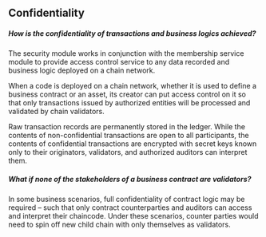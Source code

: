 ## Confidentiality

##### How is the confidentiality of transactions and business logics achieved?
The security module works in conjunction with the membership service module to provide access control service to any data recorded and business logic deployed on a chain network. 

When a code is deployed on a chain network, whether it is used to define a business contract or an asset, its creator can put access control on it so that only transactions issued by authorized entities will be processed and validated by chain validators.

Raw transaction records are permanently stored in the ledger. While the contents of non-confidential transactions are open to all participants, the contents of confidential transactions are encrypted with secret keys known only to their originators, validators, and authorized auditors can interpret them.

##### What if none of the stakeholders of a business contract are validators?
In some business scenarios, full confidentiality of contract logic may be required – such that only contract counterparties and auditors can access and interpret their chaincode. Under these scenarios, counter parties would need to spin off new child chain with only themselves as validators. 
